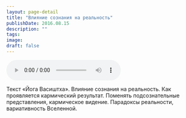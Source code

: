 ```yaml
---
layout: page-detail
title: "Влияние сознания на реальность"
publishDate: 2016.08.15
description: ""
tags:
image:
draft: false
---
```


<audio title="2016.08.15 - Влияние сознания на реальность.mp3" src="/upload/iblock/3fe/3fe41e749a5629820a15ea98f3eed85a.mp3" controls=""></audio>

 Текст «Йога Васиштха». Влияние сознания на реальность. Как проявляется кармический результат. Поменять подсознательные представления, кармическое видение. Парадоксы реальности, вариативность Вселенной. 

  
